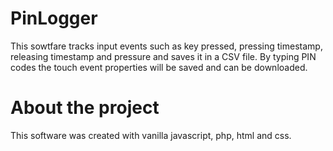 # PinLogger
This sowtfare tracks input events such as key pressed, pressing timestamp, releasing timestamp and pressure and saves it in a CSV file.
By typing PIN codes the touch event properties will be saved and can be downloaded.

# About the project
This software was created with vanilla javascript, php, html and css.



